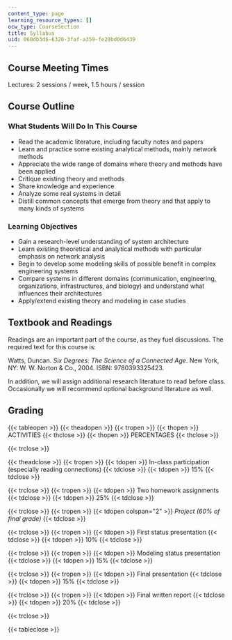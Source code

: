 ```yaml
---
content_type: page
learning_resource_types: []
ocw_type: CourseSection
title: Syllabus
uid: 060db3d6-6320-3faf-a359-fe20bd0d6439
---
```


Course Meeting Times
--------------------

Lectures: 2 sessions / week, 1.5 hours / session

Course Outline
--------------

### What Students Will Do In This Course

*   Read the academic literature, including faculty notes and papers
*   Learn and practice some existing analytical methods, mainly network methods
*   Appreciate the wide range of domains where theory and methods have been applied
*   Critique existing theory and methods
*   Share knowledge and experience
*   Analyze some real systems in detail
*   Distill common concepts that emerge from theory and that apply to many kinds of systems

### Learning Objectives

*   Gain a research-level understanding of system architecture
*   Learn existing theoretical and analytical methods with particular emphasis on network analysis
*   Begin to develop some modeling skills of possible benefit in complex engineering systems
*   Compare systems in different domains (communication, engineering, organizations, infrastructures, and biology) and understand what influences their architectures
*   Apply/extend existing theory and modeling in case studies

Textbook and Readings
---------------------

Readings are an important part of the course, as they fuel discussions. The required text for this course is:

Watts, Duncan. _Six Degrees: The Science of a Connected Age_. New York, NY: W. W. Norton & Co., 2004. ISBN: 9780393325423.

In addition, we will assign additional research literature to read before class. Occasionally we will recommend optional background literature as well.

Grading
-------

{{< tableopen >}}
{{< theadopen >}}
{{< tropen >}}
{{< thopen >}}
ACTIVITIES
{{< thclose >}}
{{< thopen >}}
PERCENTAGES
{{< thclose >}}

{{< trclose >}}

{{< theadclose >}}
{{< tropen >}}
{{< tdopen >}}
In-class participation (especially reading connections)
{{< tdclose >}}
{{< tdopen >}}
15%
{{< tdclose >}}

{{< trclose >}}
{{< tropen >}}
{{< tdopen >}}
Two homework assignments
{{< tdclose >}}
{{< tdopen >}}
25%
{{< tdclose >}}

{{< trclose >}}
{{< tropen >}}
{{< tdopen colspan="2" >}}
_Project (60% of final grade)_
{{< tdclose >}}

{{< trclose >}}
{{< tropen >}}
{{< tdopen >}}
First status presentation
{{< tdclose >}}
{{< tdopen >}}
10%
{{< tdclose >}}

{{< trclose >}}
{{< tropen >}}
{{< tdopen >}}
Modeling status presentation
{{< tdclose >}}
{{< tdopen >}}
15%
{{< tdclose >}}

{{< trclose >}}
{{< tropen >}}
{{< tdopen >}}
Final presentation
{{< tdclose >}}
{{< tdopen >}}
15%
{{< tdclose >}}

{{< trclose >}}
{{< tropen >}}
{{< tdopen >}}
Final written report
{{< tdclose >}}
{{< tdopen >}}
20%
{{< tdclose >}}

{{< trclose >}}

{{< tableclose >}}